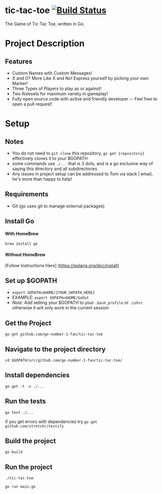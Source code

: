# tic-tac-toe [![Build Status](https://travis-ci.org/Go-number-1-fan/tic-tac-toe.svg?branch=master)](https://travis-ci.org/Go-number-1-fan/tic-tac-toe)
The Game of Tic Tac Toe, written in Go.

# Project Description

## Features

* Custom Names with Custom Messages!
* X and O? More Like X and No! Express yourself by picking your own Marker!
* Three Types of Players to play as or against!
* Two Rulesets for maximum variety in gameplay!
* Fully open source code with active and friendly developer -- Feel free to open a pull request!

# Setup

## Notes
* You do not need to `git clone` this repository, `go get {repository}` effectively clones it to your $GOPATH
* some commands use `./...` that is 3 dots, and is a go exclusive way of saying this directory and all subdirectories
* Any issues in project setup can be addressed to Tom via slack | email, he's more than happy to help!

## Requirements

* Git (go uses git to manage external packages)

## Install Go

#### With HomeBrew

`brew install go`

#### Without HomeBrew
[Follow Instructions Here] (https://golang.org/doc/install)

## Set up $GOPATH
* `export GOPATH=$HOME/{YOUR_GOPATH_HERE}`
* EXAMPLE: `export GOPATH=$HOME/GoOut`
* *Note*: Add setting your $GOPATH to your `.bash_profile` or `.zshrc` otherwise it will only work in the current session

## Get the Project
`go get github.com/go-number-1-fan/tic-tac-toe`

## Navigate to the project directory
`cd $GOPATH/src/github.com/go-number-1-fan/tic-tac-toe/`

## Install dependencies
`go get -t -v ./...`

## Run the tests
`go test ./...`

if you get errors with dependencies try `go get github.com/stretchr/testify`

## Build the project
`go build`

## Run the project
`./tic-tac-toe`

`go run main.go`

